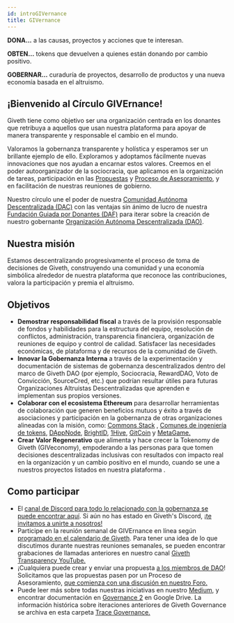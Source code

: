 ```yaml
---
id: introGIVernance
title: GIVernance
---
```


**DONA...** a las causas, proyectos y acciones que te interesan.

**OBTEN...** tokens que devuelven a quienes están donando por cambio positivo.

**GOBERNAR...** curaduría de proyectos, desarrollo de productos y una nueva economía basada en el altruismo.

## ¡Bienvenido al Círculo GIVErnance!

Giveth tiene como objetivo ser una organización centrada en los donantes que retribuya a aquellos que usan nuestra plataforma para apoyar de manera transparente y responsable el cambio en el mundo.

Valoramos la gobernanza transparente y holística y esperamos ser un brillante ejemplo de ello. Exploramos y adoptamos fácilmente nuevas innovaciones que nos ayudan a encarnar estos valores. Creemos en el poder autoorganizador de la sociocracia, que aplicamos en la organización de tareas, participación en las [Propuestas](https://forum.giveth.io/t/proposal-template/303) y [Proceso de Asesoramiento](https://docs.giveth.io/whatisgiveth/adviceProcess/), y en facilitación de nuestras reuniones de gobierno.

Nuestro círculo une el poder de nuestra [Comunidad Autónoma Descentralizada (DAC)](https://trace.giveth.io/community/giveth-dac) con las ventajas sin ánimo de lucro de nuestra [Fundación Guiada por Donantes (DAF)]( https://www.sdgimpactfund.org/giveth-foundation) para iterar sobre la creación de nuestro gobernante [Organización Autónoma Descentralizada (DAO)](https://aragon.1hive.org/#/giveth/).

## Nuestra misión

Estamos descentralizando progresivamente el proceso de toma de decisiones de Giveth, construyendo una comunidad y una economía simbólica alrededor de nuestra plataforma que reconoce las contribuciones, valora la participación y premia el altruismo.

## Objetivos

- **Demostrar responsabilidad fiscal** a través de la provisión responsable de fondos y habilidades para la estructura del equipo, resolución de conflictos, administración, transparencia financiera, organización de reuniones de equipo y control de calidad. Satisfacer las necesidades económicas, de plataforma y de recursos de la comunidad de Giveth.
- **Innovar la Gobernanza Interna** a través de la experimentación y documentación de sistemas de gobernanza descentralizados dentro del marco de Giveth DAO (por ejemplo, Sociocracia, RewardDAO, Voto de Convicción, SourceCred, etc.) que podrían resultar útiles para futuras Organizaciones Altruistas Descentralizadas que aprenden e implementan sus propios versiones.
- **Colaborar con el ecosistema Ethereum** para desarrollar herramientas de colaboración que generen beneficios mutuos y éxito a través de asociaciones y participación en la gobernanza de otras organizaciones alineadas con la misión, como: [Commons Stack](https://commonsstack.org/) , [Comunes de ingeniería de tokens](https://forum.tecommons.org/), [DAppNode](https://dappnode.io/), [BrightID](https://www.brightid.org/), [ 1Hive](https://about.1hive.org/), [GitCoin](https://gitcoin.co/) y [MetaGame.](https://wiki.metagame.wtf/)
- **Crear Valor Regenerativo** que alimenta y hace crecer la Tokenomy de Giveth (GIVeconomy), empoderando a las personas para que tomen decisiones descentralizadas inclusivas con resultados con impacto real en la organización y un cambio positivo en el mundo, cuando se une a nuestros proyectos listados en nuestra plataforma .

## Como participar

- El [canal de Discord para todo lo relacionado con la gobernanza se puede encontrar aquí](https://discord.com/channels/679428761438912522/762764762164887562). Si aún no has estado en Giveth's Discord, [¡te invitamos a unirte a nosotros!](https://discord.gg/965AGEaz)
- Participe en la reunión semanal de GIVErnance en línea según [programado en el calendario de Giveth](https://calendar.google.com/calendar/embed?src=givethdotio%40gmail.com&ctz=America%2FCosta_Rica). Para tener una idea de lo que discutimos durante nuestras reuniones semanales, se pueden encontrar grabaciones de llamadas anteriores en nuestro canal [Giveth Transparency YouTube.](https://www.youtube.com/channel/UCdqmP4axeI1hNmX20aZsOwg)
- ¡Cualquiera puede crear y enviar una propuesta [a los miembros de DAO](https://aragon.1hive.org/#/giveth/)! Solicitamos que las propuestas pasen por un Proceso de Asesoramiento, [que comienza con una discusión en nuestro Foro.](https://forum.giveth.io/)
- Puede leer más sobre todas nuestras iniciativas en nuestro [Medium](https://medium.com/giveth/), y encontrar documentación en [Governance 2](https://drive.google.com/drive/folders/1Jv2xcYsbMTqmUtDOfWV6yT0vy51PVW1J?usp=sharing) en Google Drive. La información histórica sobre iteraciones anteriores de Giveth Governance se archiva en esta carpeta [Trace Governance.](https://drive.google.com/drive/folders/15LF6NQx9KJDRtT1hACKIrNFr1rwAbAgZ?usp=sharing)